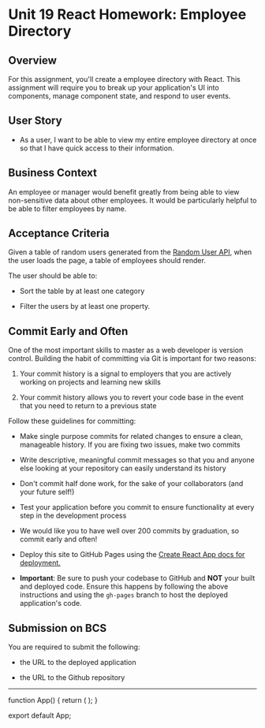 # Unit 19 React Homework: Employee Directory

## Overview

For this assignment, you'll create a employee directory with React. This assignment will require you to break up your application's UI into components, manage component state, and respond to user events.

## User Story

* As a user, I want to be able to view my entire employee directory at once so that I have quick access to their information.

## Business Context

An employee or manager would benefit greatly from being able to view non-sensitive data about other employees. It would be particularly helpful to be able to filter employees by name.

## Acceptance Criteria

Given a table of random users generated from the [Random User API](https://randomuser.me/), when the user loads the page, a table of employees should render. 

The user should be able to:

  * Sort the table by at least one category

  * Filter the users by at least one property.

## Commit Early and Often

One of the most important skills to master as a web developer is version control. Building the habit of committing via Git is important for two reasons:

1. Your commit history is a signal to employers that you are actively working on projects and learning new skills

2. Your commit history allows you to revert your code base in the event that you need to return to a previous state

Follow these guidelines for committing:

* Make single purpose commits for related changes to ensure a clean, manageable history. If you are fixing two issues, make two commits

* Write descriptive, meaningful commit messages so that you and anyone else looking at your repository can easily understand its history

* Don't commit half done work, for the sake of your collaborators (and your future self!)

* Test your application before you commit to ensure functionality at every step in the development process

* We would like you to have well over 200 commits by graduation, so commit early and often!

* Deploy this site to GitHub Pages using the [Create React App docs for deployment.](https://create-react-app.dev/docs/deployment/#github-pages)

* **Important**: Be sure to push your codebase to GitHub and **NOT** your built and deployed code. Ensure this happens by following the above instructions and using the `gh-pages` branch to host the deployed application's code.

## Submission on BCS

You are required to submit the following:

* the URL to the deployed application

* the URL to the Github repository



-------

function App() {
    return (
      <Wrapper>
       <Title>Solesiety</Title>
       <Table
        first={employees[0].first}
        last={employees[0].last}
        email={employees[0].email}
        brand={employees[0].brand}
       />
      </Wrapper>
    );
  }


export default App;